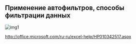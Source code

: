 Применение автофильтров, способы фильтрации данных
---

![img1](http://officeimg.vo.msecnd.net/ru-ru/files/672/988/ZA010370440.jpg)

http://office.microsoft.com/ru-ru/excel-help/HP010342517.aspx
